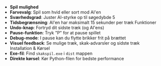 * **Spil mulighed**
* **Farvevalg**: Spil som hvid eller sort mod AI'en
* **Sværhedsgrad**: Juster AI-styrke op til søgedybde 5
* **Tidsbegrænsning**: AI'en har maksimalt 15 sekunder per træk
Funktioner
* **Undo-knap**: Fortryd dit sidste træk (og AI'ens)
* **Pause-funktion**: Tryk "P" for at pause spillet
* **Debug-mode**: I pause kan du flytte brikker frit på brættet
* **Visuel feedback**: Se mulige træk, skak-advarsler og sidste træk
Installation & Kørsel
* **Exe-fil**: Find `skakspil.exe` i `dist` mappen
* **Direkte kørsel**: Kør Python-filen for bedste performance

